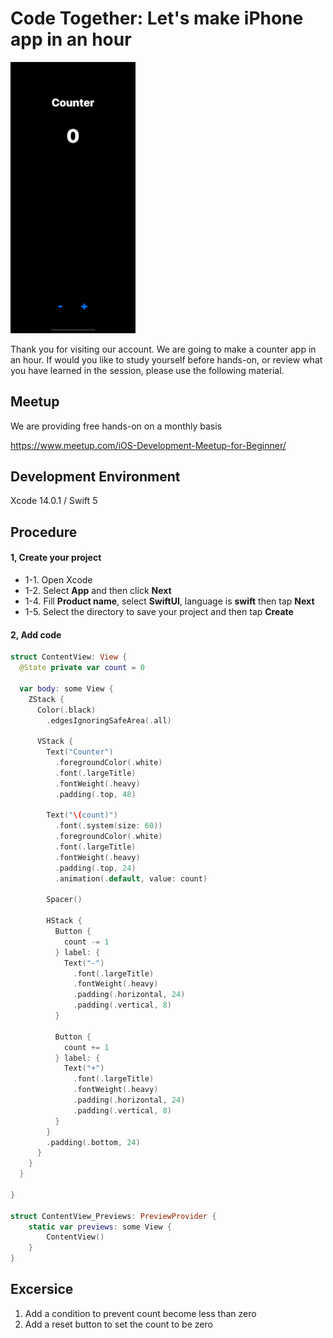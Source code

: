 # Code Together: Let's make iPhone app in an hour

<img src="https://github.com/iosClassForBeginner/counter_en/blob/main/assets/ss-1.png" width="200px" />

Thank you for visiting our account. We are going to make a counter app in an hour. If would you like to study yourself before hands-on, or review what you have learned in the session, please use the following material.

## Meetup
We are providing free hands-on on a monthly basis

https://www.meetup.com/iOS-Development-Meetup-for-Beginner/

## Development Environment

Xcode 14.0.1 / Swift 5

## Procedure

#### 1, Create your project

- 1-1. Open Xcode
- 1-2. Select **App** and then click **Next**
- 1-4. Fill **Product name**, select **SwiftUI**, language is **swift** then tap **Next**
- 1-5. Select the directory to save your project and then tap **Create**

#### 2, Add code

```swift
struct ContentView: View {
  @State private var count = 0

  var body: some View {
    ZStack {
      Color(.black)
        .edgesIgnoringSafeArea(.all)

      VStack {
        Text("Counter")
          .foregroundColor(.white)
          .font(.largeTitle)
          .fontWeight(.heavy)
          .padding(.top, 48)
        
        Text("\(count)")
          .font(.system(size: 60))
          .foregroundColor(.white)
          .font(.largeTitle)
          .fontWeight(.heavy)
          .padding(.top, 24)
          .animation(.default, value: count)
        
        Spacer()
        
        HStack {
          Button {
            count -= 1
          } label: {
            Text("-")
              .font(.largeTitle)
              .fontWeight(.heavy)
              .padding(.horizontal, 24)
              .padding(.vertical, 8)
          }
          
          Button {
            count += 1
          } label: {
            Text("+")
              .font(.largeTitle)
              .fontWeight(.heavy)
              .padding(.horizontal, 24)
              .padding(.vertical, 8)
          }
        }
        .padding(.bottom, 24)
      }
    }
  }

}

struct ContentView_Previews: PreviewProvider {
    static var previews: some View {
        ContentView()
    }
}

```

## Excersice

1. Add a condition to prevent count become less than zero
2. Add a reset button to set the count to be zero
